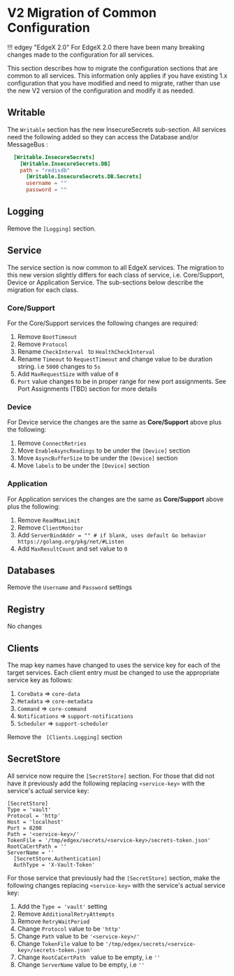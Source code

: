 # V2 Migration of Common Configuration 

!!! edgey "EdgeX 2.0"
    For EdgeX 2.0 there have been many breaking changes made to the configuration for all services. 

This section describes how to migrate the configuration sections that are common to all services. This information only applies if you have existing 1.x configuration that you have modified and need to migrate, rather than use the new V2 version of the configuration and modify it as needed.  

## Writable

The `Writable` section has the new InsecureSecrets sub-section. All services need the following added so they can access the Database and/or MessageBus :

```toml
  [Writable.InsecureSecrets]
    [Writable.InsecureSecrets.DB]
    path = "redisdb"
      [Writable.InsecureSecrets.DB.Secrets]
      username = ""
      password = ""
```

## Logging

Remove the `[Logging]` section.

## Service

The service section is now common to all EdgeX services. The migration to this new version slightly differs for each class of service, i.e. Core/Support, Device or Application Service. The sub-sections below describe the migration for each class.

### Core/Support

For the Core/Support services the following changes are required:

1. Remove `BootTimeout `
2. Remove `Protocol `
3. Rename `CheckInterval ` to `HealthCheckInterval `
4. Rename `Timeout` to `RequestTimeout` and change value to be duration string. i.e `5000` changes to `5s`
5. Add `MaxRequestSize` with value of `0`
6. `Port` value changes to be in proper range for new port assignments. See Port Assignments (TBD) section for more details

### Device

For Device service the changes are the same as **Core/Support** above plus the following:

1. Remove `ConnectRetries`
2. Move  `EnableAsyncReadings` to be under the `[Device]` section
3. Move `AsyncBufferSize` to be under the `[Device]` section
4. Move `labels` to be under the `[Device]` section

### Application 

For Application services the changes are the same as **Core/Support** above plus the following:

1.  Remove `ReadMaxLimit`
2.  Remove `ClientMonitor`
3.  Add `ServerBindAddr = "" # if blank, uses default Go behavior https://golang.org/pkg/net/#Listen`
4.  Add `MaxResultCount` and set value to `0` 

## Databases

Remove the `Username` and  `Password`  settings 

## Registry

No changes

## Clients

The map key names have changed to uses the service key for each of the target services. Each client entry must be changed to use the appropriate service key as follows:

1. `CoreData` => `core-data`
2. `Metadata` => `core-metadata`
3. `Command` => `core-command`
4. `Notifications` => `support-notifications`
5. `Scheduler` => `support-scheduler`

Remove the ` [Clients.Logging]` section

## SecretStore

All service now require the `[SecretStore]` section. For those that did not have it previously add the following replacing `<service-key>` with the service's actual service key:

```
[SecretStore]
Type = 'vault'
Protocol = 'http'
Host = 'localhost'
Port = 8200
Path = '<service-key>/'
TokenFile = '/tmp/edgex/secrets/<service-key>/secrets-token.json'
RootCaCertPath = ''
ServerName = ''
  [SecretStore.Authentication]
  AuthType = 'X-Vault-Token'
```

For those service that previously had the `[SecretStore]` section, make the following changes replacing `<service-key>` with the service's actual service key:

1. Add the `Type = 'vault'` setting
2. Remove `AdditionalRetryAttempts `
3. Remove `RetryWaitPeriod`
4. Change `Protocol` value to be `'http' `
5. Change `Path` value to be  `'<service-key>/'`
6. Change `TokenFile` value to be `'/tmp/edgex/secrets/<service-key>/secrets-token.json'`
7. Change `RootCaCertPath ` value to be empty, i.e `''`
8. Change `ServerName` value to be empty, i.e `''`

